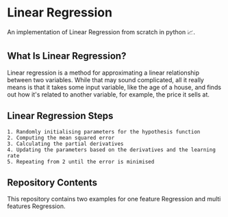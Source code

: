 # Linear Regression
An implementation of Linear Regression from scratch in python 📈. 

## What Is Linear Regression?
Linear regression is a method for approximating a linear relationship between two variables. While that may sound complicated, all it really means is that it takes some input variable, like the age of a house, and finds out how it's related to another variable, for example, the price it sells at.
## Linear Regression Steps
    1. Randomly initialising parameters for the hypothesis function
    2. Computing the mean squared error
    3. Calculating the partial derivatives
    4. Updating the parameters based on the derivatives and the learning rate
    5. Repeating from 2 until the error is minimised
## Repository Contents
This repository contains two examples for one feature Regression and multi features Regression. 

